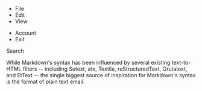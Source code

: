 <div class="menu-container">

<div class="menu">

-   File
-   Edit
-   View

<!-- -->

-   Account
-   Exit

</div>

</div>

<div class="annotation-wrapper">

<div class="annotation-wrapper-padding">

<div class="annotation-page">

<div class="search-bar-container">

<div class="search-bar" contenteditable="true">

Search

</div>

<span class="glyphicon glyphicon-search"></span>

</div>

<div class="annotation" data-for="annotation-one">

While Markdown's syntax has been influenced by several existing
text-to-HTML filters -- including Setext, atx, Textile,
reStructuredText, Grutatext, and EtText -- the single biggest source of
inspiration for Markdown's syntax is the format of plain text email.

</div>

</div>

</div>

</div>

<div class="document-wrapper">

<div class="document">

<div class="document-content">

<div class="document-content-padding">

<div class="document-body markdown">

</div>

</div>

</div>

</div>

</div>
